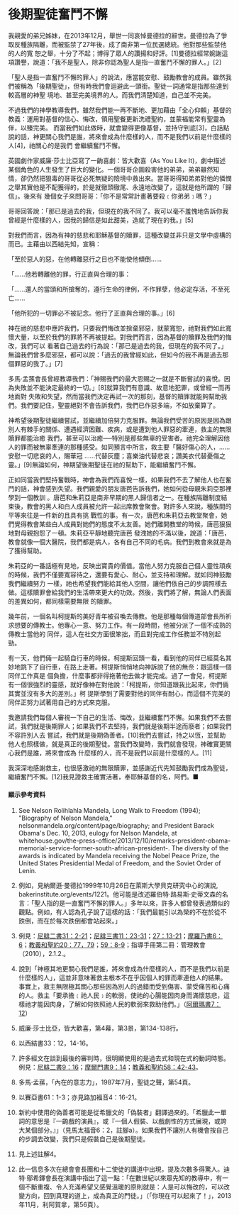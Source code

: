 # 後期聖徒奮鬥不懈

我親愛的弟兄姊妹，在2013年12月，舉世一同哀悼曼德拉的辭世。曼德拉為了爭取反種族隔離，而被監禁了27年後，成了南非第一位民選總統。他對那些監禁他的人的寬
恕之舉，十分了不起；博得了眾人的讚揚和好評。[1]曼德拉經常婉謝這項讚譽，說道：「我不是聖人，除非你認為聖人是指一直奮鬥不懈的罪人。」[2]

「聖人是指一直奮鬥不懈的罪人」的說法，應當能安慰、鼓勵教會的成員。雖然我們被稱為「後期聖徒」，但有時我們會迴避此一頭銜。聖徒一詞通常是指那些達到較高層的神聖
境地、甚至完美境界的人。而我們清楚知道，自己並不完美。

不過我們的神學教導我們，雖然我們能一再不斷地、更加藉由「全心仰賴」基督的教義：運用對基督的信心、悔改，領用聖餐更新洗禮聖約，並蒙福能常有聖靈為伴，以臻完美。
而當我們如此做時，就會變得更像基督，並持守到底[3]，白話點說的話，神更關心我們是誰，將來會成為什麼樣的人，而不是我們以前是什麼樣的人[4]，祂關心的是我們
會繼續奮鬥不懈。

英國劇作家威廉‧莎士比亞寫了一齣喜劇：皆大歡喜（As You Like It)，劇中描述某個角色的人生發生了巨大的變化。一個哥哥企圖殺害他的弟弟，弟弟雖然知
情，卻仍然把狠毒的哥哥從必死無疑的險境中救出來。當哥哥得知弟弟對他的憐憫之舉其實他是不配獲得的，於是就徹頭徹尾、永遠地改變了，這就是他所謂的「歸信」。後來有
幾個女子來問哥哥：「你不是常常計畫著要殺﹝你弟弟﹞嗎？」

哥哥回答說：「那已是過去的我，但現在的我不同了。我可以毫不羞愧地告訴你我曾經是什麼樣的人，因我的歸信是如此甜美，造就了現在的我。」[5]

對我們而言，因為有神的慈悲和耶穌基督的贖罪，這種改變並非只是文學中虛構的而已。主藉由以西結先知，宣稱：

「至於惡人的惡，在他轉離惡行之日也不能使他傾倒......

「......他若轉離他的罪，行正直與合理的事：

「......還人的當頭和所搶奪的，遵行生命的律例，不作罪孽，他必定存活，不至死亡......

「他所犯的一切罪必不被記念。他行了正直與合理的事。」[6]

神在祂的慈悲中應許我們，只要我們悔改並捨棄邪惡，就蒙寬恕，祂對我們如此寬懷大量，以至於我們的罪將不再被提起。對我們而言，因為基督的贖罪及我們的悔改，我們可以
看著自己過去的行為說：「那已是過去的我，但現在的我不同了。」無論我們曾多麼邪惡，都可以說：「過去的我曾經如此，但如今的我不再是過去那個罪惡的我了。」[7]

多馬‧孟蓀會長曾經教導我們：「神賜我們的最大恩賜之一就是不斷嘗試的喜悅。因為失敗並不能決定最終的一切。」[8]就算我們有意識、故意地犯罪，或曾經一而再地面對
失敗和失望，然而當我們決定再試一次的那刻，基督的贖罪就能夠幫助我們。我們要記住，聖靈絕對不會告訴我們，我們已作惡多端，不如放棄算了。

神希望後期聖徒繼續嘗試，並繼續加倍努力克服罪。無論我們受苦的原因是因為跟別人有棘手的關係、遭遇經濟困難、疾病，或是遭到他人罪惡的牽連，救主的無限贖罪都能治癒
我們，甚至可以治癒──特別是那些無辜的受害者。祂完全理解因他人的罪而被無辜牽連的那種感受。如同預言中所言，救主要「醫好傷心的人，......安慰一切悲哀的人，賜華冠
......代替灰塵；喜樂油代替悲哀；讚美衣代替憂傷之靈。」[9]無論如何，神期望後期聖徒在祂的幫助下，能繼續奮鬥不懈。

正如同當我們堅持奮戰時，神會為我們而喜悅一樣，如果我們不去了解他人也在奮鬥的話，神會感到失望。我們親愛的朋友唐芭告訴我們，她如何從母親朱莉亞那裡學到一個教訓
。唐芭和朱莉亞是南非早期的黑人歸信者之一。在種族隔離制度結束後，教會的黑人和白人成員被允許一起出席教會聚會。對許多人來說，種族間的平等來往是一件新的且具有挑
戰性的事。有一次，唐芭和朱莉亞去教堂聚會，她們覺得教會某些白人成員對她們的態度不太友善。她們離開教堂的時候，唐芭狠狠地對母親抱怨了一頓。朱莉亞平靜地聽完唐芭
發洩她的不滿以後，說道：「唐芭，教會就像一個大醫院，我們都是病人，各有自己不同的毛病。我們到教會來就是為了獲得幫助。

朱莉亞的一番話極有見地，反映出寶貴的價值。當他人努力克服自己個人靈性頑疾的時候，我們不僅要寬容待之，還要有愛心、耐心，並支持和理解。就如同神鼓勵我們繼續努力
一樣，祂也希望我們能給其他人空間，讓他們依自己的步調照樣去做。這樣贖罪會給我們的生活帶來更大的功效。然後，我們將了解，無論人們表面的差異如何，都同樣需要無限
的贖罪。

幾年前，一個名叫柯提斯的美好青年被召喚去傳教。他是那種每個傳道部會長所祈求想要的傳教士。他專心一意、努力工作。有一段時間，他被分派了一個不成熟的傳教士當他的
同伴，這人在社交方面很笨拙，而且對完成工作任務並不特別起勁。

有一天，他們倆一起騎自行車的時候，柯提斯回頭一看，看到他的同伴已經莫名其妙地跳下了自行車，在路上走著。柯提斯悄悄地向神訴說了他的無奈：跟這樣一個同伴工作真是
個負擔，什麼事都非得拖著他去做才能完成。過了一會兒，柯提斯有一個很強烈的靈感，就好像神在對他說：「柯提斯，你知道跟我比起來，你們倆其實並沒有多大的差別。」柯
提斯學到了需要對他的同伴有耐心，而這個不完美的同伴正努力試著用自己的方式來克服。

我邀請我們每個人審視一下自己的生活、悔改，並繼續奮鬥不懈。如果我們不去嘗試，我們就是後期罪人；如果我們不去堅持，我們就是後期半途而廢者；如果我們不容許別人去
嘗試，我們就是後期偽善者。[10]我們去嘗試，持之以恆，並幫助他人也照樣做，就是真正的後期聖徒。當我們改變時，我們就會發現，神確實更關心我們是誰，將來會成為
什麼樣的人，而不是我們以前是什麼樣的人。[11]

我深深地感謝救主，也很感激祂的無限贖罪，並感謝近代先知鼓勵我們成為聖徒，繼續奮鬥不懈。[12]我見證救主確實活著，奉耶穌基督的名，阿們。■

#### 顯示參考資料

  1.  See Nelson Rolihlahla Mandela, Long Walk to Freedom (1994); "Biography of Nelson Mandela," nelsonmandela.org/content/page/biography; and President Barack Obama's Dec. 10, 2013, eulogy for Nelson Mandela, at whitehouse.gov/the-press-office/2013/12/10/remarks-president-obama-memorial-service-former-south-african-president-. The diversity of the awards is indicated by Mandela receiving the Nobel Peace Prize, the United States Presidential Medal of Freedom, and the Soviet Order of Lenin.

  2.  例如，見納爾遜‧曼德拉1999年10月26日在萊斯大學貝克研究中心的演說, bakerinstitute.org/events/1221。他可能是改述羅伯特‧路易斯‧史蒂文森的名言：「聖人指的是一直奮鬥不懈的罪人。」多年以來，許多人都曾發表過類似的觀點。例如，有人認為孔子說了這樣的話：「我們最能引以為榮的不在於從不跌倒，而在於每次跌倒都會站起來。」

  3.  例見：[尼腓二書31：2-21](https://www.lds.org/scriptures/bofm/2-ne/31.2-21?lang=cmn#1)；[尼腓三書11：23-31](https://www.lds.org/scriptures/bofm/3-ne/11.23-31?lang=cmn#22)；[27：13-21](https://www.lds.org/scriptures/bofm/3-ne/27.13-21?lang=cmn#12)；[摩羅乃書6：6](https://www.lds.org/scriptures/bofm/moro/6.6?lang=cmn#5)；[教義和聖約20：77，79](https://www.lds.org/scriptures/dc-testament/dc/20.77%2C79?lang=cmn#76)；[59：8-9](https://www.lds.org/scriptures/dc-testament/dc/59.8-9?lang=cmn#7)；指導手冊第二冊：管理教會（2010），2.1.2.。

  4.  說到「神極其地更關心我們是誰，將來會成為什麼樣的人，而不是我們以前是什麼樣的人」，這並非意味著救主根本不在乎因個人的罪而牽連他人的結果。事實上，救主無限極其關心那些因為別人的過錯而受到傷害、蒙受痛苦和心痛的人。救主「要承擔﹝祂人民﹞的軟弱，使祂的心腸能因肉身而滿懷慈悲，這樣祂才能因肉身，了解如何依照祂人民的軟弱來救助他們。」（[阿爾瑪書7：12](https://www.lds.org/scriptures/bofm/alma/7.12?lang=cmn#11)）

  5.  威廉‧莎士比亞，皆大歡喜，第4幕，第3景，第134-138行。

  6.  以西結書33：12，14-16。

  7.  許多經文在談到最後的審判時，很明顯使用的是過去式和現在式的動詞時態。例見：[尼腓二書9：16](https://www.lds.org/scriptures/bofm/2-ne/9.16?lang=cmn#15)；[摩爾門書9：14](https://www.lds.org/scriptures/bofm/morm/9.14?lang=cmn#13)；[教義和聖約58：42-43](https://www.lds.org/scriptures/dc-testament/dc/58.42-43?lang=cmn#41)。

  8.  多馬‧孟蓀，「內在的意志力」，1987年7月，聖徒之聲，第54頁。

  9.  以賽亞書61：1-3；亦見路加福音4：16-21。

  10.  新約中使用的偽善者可能是從希臘文的「偽裝者」翻譯過來的。「希臘此一單詞的意思是『一齣戲的演員』，或『一個人假裝、以戲劇性的方式展現，或誇大某個部分。』」（見馬太福音6：2，註腳a）。如果我們不讓別人有機會按自己的步調去改變，我們只是假裝自己是後期聖徒。

  11.  見上述註解4。

  12.  此一信息多次在總會會長團和十二使徒的講道中出現，提及次數多得驚人。迪特‧鄔希鐸會長在演講中指出了這一點：「在數世紀以來眾先知的教導中，有一個不斷重複、令人充滿希望又感覺溫暖的原則就是：人是可以悔改的，可以改變方向，回到真理的道上，成為真正的門徒。」（「你現在可以起來了！」，2013年11月，利阿賀拿，第56頁）。

